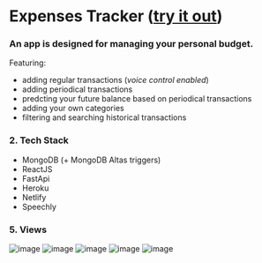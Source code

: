 # Expenses Tracker (**[try it out](https://expenses-tracker-ns.netlify.app/)**)
### An app is designed for managing your personal budget. 
Featuring:
* adding regular transactions (*voice control enabled*)
* adding periodical transactions
* predcting your future balance based on periodical transactions
* adding your own categories
* filtering and searching historical transactions

### 2. Tech Stack
* MongoDB (+ MongoDB Altas triggers)
* ReactJS 
* FastApi
* Heroku
* Netlify
* Speechly


### 5. Views
![image](https://user-images.githubusercontent.com/40542978/172248457-bd6a06fb-4fae-40a1-9179-b45ef56bd93f.png)
![image](https://user-images.githubusercontent.com/40542978/172248482-a4a23689-09f2-4e98-aa9f-aa5cc6592f00.png)
![image](https://user-images.githubusercontent.com/40542978/172248587-3e504a86-07af-4d29-bdb3-4bc2991f9610.png)
![image](https://user-images.githubusercontent.com/40542978/172248649-8c1c4c24-0029-499a-b5af-0e300ab06795.png)
![image](https://user-images.githubusercontent.com/40542978/172248716-20cfecae-8954-4529-a060-6976b69de1a0.png)
